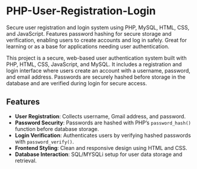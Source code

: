# PHP-User-Registration-Login
Secure user registration and login system using PHP, MySQL, HTML, CSS, and JavaScript. Features password hashing for secure storage and verification, enabling users to create accounts and log in safely. Great for learning or as a base for applications needing user authentication.

This project is a secure, web-based user authentication system built with PHP, HTML, CSS, JavaScript, and MySQL. It includes a registration and login interface where users create an account with a username, password, and email address. Passwords are securely hashed before storage in the database and are verified during login for secure access.

## Features
- **User Registration**: Collects username, Gmail address, and password.
- **Password Security**: Passwords are hashed with PHP’s `password_hash()` function before database storage.
- **Login Verification**: Authenticates users by verifying hashed passwords with `password_verify()`.
- **Frontend Styling**: Clean and responsive design using HTML and CSS.
- **Database Interaction**: SQL/MYSQLi setup for user data storage and retrieval.

